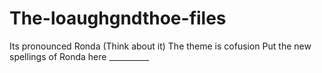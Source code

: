 # The-loaughgndthoe-files
Its pronounced Ronda (Think about it)
The theme is cofusion
Put the new spellings of Ronda here __________

